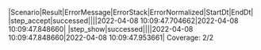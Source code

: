 |Scenario|Result|ErrorMessage|ErrorStack|ErrorNormalized|StartDt|EndDt|
|step_accept|successed||||2022-04-08 10:09:47.704662|2022-04-08 10:09:47.848660|
|step_show|successed||||2022-04-08 10:09:47.848660|2022-04-08 10:09:47.953661|
Coverage: 2/2

